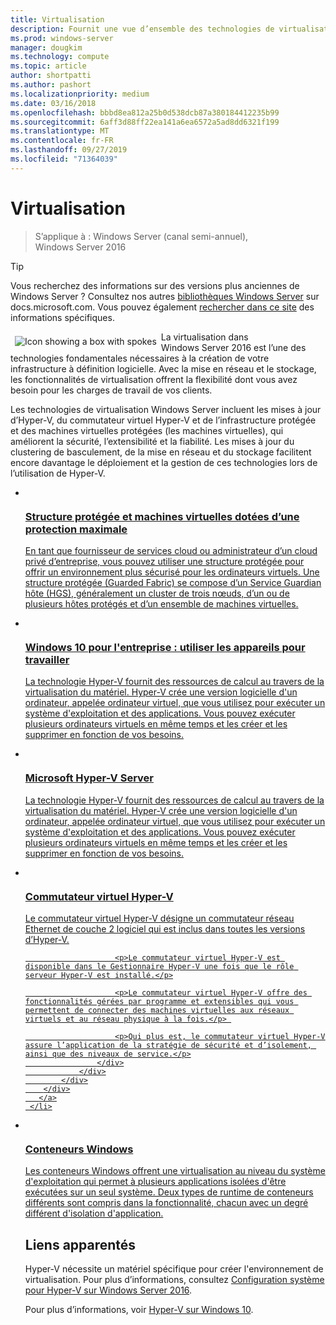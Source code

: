 ```yaml
---
title: Virtualisation
description: Fournit une vue d’ensemble des technologies de virtualisation, telles que les conteneurs, Hyper\-V et le commutateur virtuel Hyper\-V ; fournit aussi des liens vers du contenu supplémentaire pour Windows Server 2016 et versions ultérieures du système d’exploitation.
ms.prod: windows-server
manager: dougkim
ms.technology: compute
ms.topic: article
author: shortpatti
ms.author: pashort
ms.localizationpriority: medium
ms.date: 03/16/2018
ms.openlocfilehash: bbbd8ea812a25b0d538dcb87a380184412235b99
ms.sourcegitcommit: 6aff3d88ff22ea141a6ea6572a5ad8dd6321f199
ms.translationtype: MT
ms.contentlocale: fr-FR
ms.lasthandoff: 09/27/2019
ms.locfileid: "71364039"
---
```

# <a name="virtualization"></a>Virtualisation

>S’applique à : Windows Server (canal semi-annuel), Windows Server 2016 

>[!TIP]
> Vous recherchez des informations sur des versions plus anciennes de Windows Server ? Consultez nos autres [bibliothèques Windows Server](/previous-versions/windows/) sur docs.microsoft.com. Vous pouvez également [rechercher dans ce site](https://docs.microsoft.com/search/index?search=Windows+Server&dataSource=previousVersions) des informations spécifiques.

<img src="../media/landing-icons/virtualization.png" style='float:left; padding:.5em;' alt="Icon showing a box with spokes"> La virtualisation dans Windows Server 2016 est l’une des technologies fondamentales nécessaires à la création de votre infrastructure à définition logicielle. Avec la mise en réseau et le stockage, les fonctionnalités de virtualisation offrent la flexibilité dont vous avez besoin pour les charges de travail de vos clients.

Les technologies de virtualisation Windows Server incluent les mises à jour d’Hyper-V, du commutateur virtuel Hyper-V et de l’infrastructure protégée et des machines virtuelles protégées \(les machines virtuelles\), qui améliorent la sécurité, l’extensibilité et la fiabilité. Les mises à jour du clustering de basculement, de la mise en réseau et du stockage facilitent encore davantage le déploiement et la gestion de ces technologies lors de l’utilisation de Hyper\-V. 


<ul class="cardsI panelContent">
<li>
        <a href="../security/guarded-fabric-shielded-vm/guarded-fabric-and-shielded-vms-top-node.md">
          <div class="cardSize">
            <div class="cardPadding">
                <div class="card">
                    <div class="cardImageOuter">
                        <div class="cardImage">
                            <img src="../media/i-access.svg" alt="" />
                        </div>
                    </div>
                    <div class="cardText">
                        <h3>Structure protégée et machines virtuelles dotées d’une protection maximale</h3>
                        <p>En tant que fournisseur de services cloud ou administrateur d’un cloud privé d’entreprise, vous pouvez utiliser une structure protégée pour offrir un environnement plus sécurisé pour les ordinateurs virtuels. Une structure protégée (Guarded Fabric) se compose d’un Service Guardian hôte (HGS), généralement un cluster de trois nœuds, d’un ou de plusieurs hôtes protégés et d’un ensemble de machines virtuelles.</p>
                    </div>
                </div>
            </div>
        </div>
       </a>
    </li>
<li>
        <a href="/hyper-v/Hyper-V-on-Windows-Server.md">
          <div class="cardSize">
            <div class="cardPadding">
                <div class="card">
                    <div class="cardImageOuter">
                        <div class="cardImage">
                            <img src="../media/i-access.svg" alt="" />
                        </div>
                    </div>
                    <div class="cardText">
                        <h3>Windows 10 pour l'entreprise : utiliser les appareils pour travailler</h3>
                        <p>La technologie Hyper-V fournit des ressources de calcul au travers de la virtualisation du matériel. Hyper-V crée une version logicielle d'un ordinateur, appelée ordinateur virtuel, que vous utilisez pour exécuter un système d'exploitation et des applications. Vous pouvez exécuter plusieurs ordinateurs virtuels en même temps et les créer et les supprimer en fonction de vos besoins. </p>
                    </div>
                </div>
            </div>
        </div>
       </a>
     </li>

<li>
        <a href="https://docs.microsoft.com/windows-server/virtualization/hyper-v/hyper-v-server-2016">
          <div class="cardSize">
            <div class="cardPadding">
                <div class="card">
                    <div class="cardImageOuter">
                        <div class="cardImage">
                            <img src="../media/i-access.svg" alt="" />
                        </div>
                    </div>
                    <div class="cardText">
                        <h3>Microsoft Hyper-V Server</h3>
                        <p>La technologie Hyper-V fournit des ressources de calcul au travers de la virtualisation du matériel. Hyper-V crée une version logicielle d'un ordinateur, appelée ordinateur virtuel, que vous utilisez pour exécuter un système d'exploitation et des applications. Vous pouvez exécuter plusieurs ordinateurs virtuels en même temps et les créer et les supprimer en fonction de vos besoins. </p>
                    </div>
                </div>
            </div>
        </div>
       </a>
     </li>


<li>
        <a href="hyper-v-virtual-switch/Hyper-V-Virtual-Switch.md">
          <div class="cardSize">
            <div class="cardPadding">
                <div class="card">
                    <div class="cardImageOuter">
                        <div class="cardImage">
                            <img src="../media/i-access.svg" alt="" />
                        </div>
                    </div>
                    <div class="cardText">
                        <h3>Commutateur virtuel Hyper-V</h3>
                        <p>Le commutateur virtuel Hyper-V désigne un commutateur réseau Ethernet de couche 2 logiciel qui est inclus dans toutes les versions d’Hyper-V.</p>

                        <p>Le commutateur virtuel Hyper-V est disponible dans le Gestionnaire Hyper-V une fois que le rôle serveur Hyper-V est installé.</p>

                        <p>Le commutateur virtuel Hyper-V offre des fonctionnalités gérées par programme et extensibles qui vous permettent de connecter des machines virtuelles aux réseaux virtuels et au réseau physique à la fois.</p> 

                        <p>Qui plus est, le commutateur virtuel Hyper-V assure l’application de la stratégie de sécurité et d’isolement, ainsi que des niveaux de service.</p>
                    </div>
                </div>
            </div>
        </div>
       </a>
     </li>


<li>
       <a href="https://docs.microsoft.com/virtualization/windowscontainers">
          <div class="cardSize">
            <div class="cardPadding">
                <div class="card">
                    <div class="cardImageOuter">
                        <div class="cardImage">
                            <img src="../media/i-access.svg" alt="" />
                        </div>
                    </div>
                    <div class="cardText">
                        <h3>Conteneurs Windows</h3>
                        <p>Les conteneurs Windows offrent une virtualisation au niveau du système d'exploitation qui permet à plusieurs applications isolées d'être exécutées sur un seul système. Deux types de runtime de conteneurs différents sont compris dans la fonctionnalité, chacun avec un degré différent d'isolation d'application.</p>
                    </div>
                </div>
            </div>
        </div>
       </a>
     </li>




## <a name="related"></a>Liens apparentés

Hyper-V nécessite un matériel spécifique pour créer l'environnement de virtualisation. Pour plus d’informations, consultez [Configuration système pour Hyper-V sur Windows Server 2016](./hyper-v/system-requirements-for-hyper-v-on-windows.md). 

Pour plus d’informations, voir [Hyper\-V sur Windows 10](https://docs.microsoft.com/virtualization/hyper-v-on-windows).

